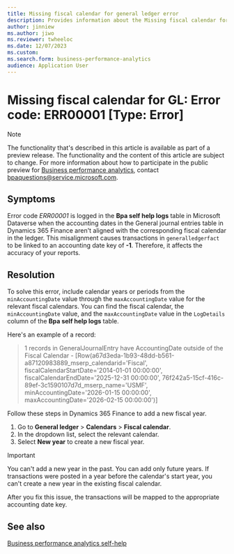 ```yaml
---
title: Missing fiscal calendar for general ledger error
description: Provides information about the Missing fiscal calendar for general ledger error (error code ERR00001) in Business performance analytics in Microsoft Dynamics 365 Finance.
author: jinniew
ms.author: jiwo
ms.reviewer: twheeloc 
ms.date: 12/07/2023
ms.custom:
ms.search.form: business-performance-analytics
audience: Application User
---
```

# Missing fiscal calendar for GL: Error code: ERR00001 [Type: Error]

> [!NOTE]
> The functionality that's described in this article is available as part of a preview release. The functionality and the content of this article are subject to change. For more information about how to participate in the public preview for [Business performance analytics](/dynamics365/finance/business-performance-analytics/business-performance-analytics-home-page), contact <bpaquestions@service.microsoft.com>.

## Symptoms

Error code *ERR00001* is logged in the **Bpa self help logs** table in Microsoft Dataverse when the accounting dates in the General journal entries table in Dynamics 365 Finance aren't aligned with the corresponding fiscal calendar in the ledger. This misalignment causes transactions in `generalledgerfact` to be linked to an accounting date key of **-1**. Therefore, it affects the accuracy of your reports.

## Resolution

To solve this error, include calendar years or periods from the `minAccountingDate` value through the `maxAccountingDate` value for the relevant fiscal calendars. You can find the fiscal calendar, the `minAccountingDate` value, and the `maxAccountingDate` value in the `LogDetails` column of the **Bpa self help logs** table.

Here's an example of a record:

> 1 records in GeneralJournalEntry have AccountingDate outside of the Fiscal Calendar - [Row(a67d3eda-1b93-48dd-b561-a87120983889_mserp_calendarid='Fiscal', fiscalCalendarStartDate='2014-01-01 00:00:00', fiscalCalendarEndDate='2025-12-31 00:00:00', 76f242a5-15cf-416c-89ef-3c1590107d7d_mserp_name='USMF', minAccountingDate='2026-01-15 00:00:00', maxAccountingDate='2026-02-15 00:00:00')]

Follow these steps in Dynamics 365 Finance to add a new fiscal year.

1. Go to **General ledger** > **Calendars** > **Fiscal calendar**.
2. In the dropdown list, select the relevant calendar.
3. Select **New year** to create a new fiscal year.

> [!IMPORTANT]
> You can't add a new year in the past. You can add only future years. If transactions were posted in a year before the calendar's start year, you can't create a new year in the existing fiscal calendar.

After you fix this issue, the transactions will be mapped to the appropriate accounting date key.

## See also

[Business performance analytics self-help](business-performance-analytics-self-help-overview.md)
